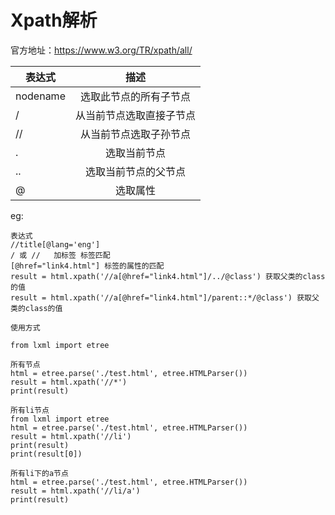 # Xpath解析
官方地址：https://www.w3.org/TR/xpath/all/

|表达式         |描述            |
| ------------- |:-------------:|
|nodename       |选取此节点的所有子节点
|/              |从当前节点选取直接子节点
|//             |从当前节点选取子孙节点
|.              |选取当前节点
|..             |选取当前节点的父节点
|@              |选取属性

eg:

    表达式
    //title[@lang='eng']
    / 或 //   加标签 标签匹配
    [@href="link4.html"] 标签的属性的匹配
    result = html.xpath('//a[@href="link4.html"]/../@class') 获取父类的class的值
    result = html.xpath('//a[@href="link4.html"]/parent::*/@class') 获取父类的class的值

    使用方式

    from lxml import etree
    
    所有节点
    html = etree.parse('./test.html', etree.HTMLParser())
    result = html.xpath('//*')
    print(result)
    
    所有li节点
    from lxml import etree
    html = etree.parse('./test.html', etree.HTMLParser())
    result = html.xpath('//li')
    print(result)
    print(result[0])

    所有li下的a节点
    html = etree.parse('./test.html', etree.HTMLParser())
    result = html.xpath('//li/a')
    print(result)

